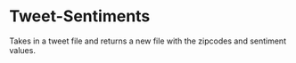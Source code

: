 Tweet-Sentiments
================

Takes in a tweet file and returns a new file with the zipcodes and sentiment values.
